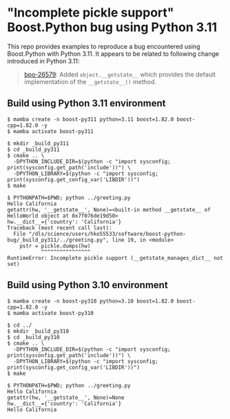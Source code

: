 # "Incomplete pickle support" Boost.Python bug using Python 3.11

This repo provides examples to reproduce a bug encountered using Boost.Python with Python 3.11.
It appears to be related to following change introduced in Python 3.11:
> [bpo-26579](https://bugs.python.org/issue?@action=redirect&bpo=26579): Added `object.__getstate__` which provides the default implementation of the `__getstate__()` method.

## Build using Python 3.11 environment

```
$ mamba create -n boost-py311 python=3.11 boost=1.82.0 boost-cpp=1.82.0 -y
$ mamba activate boost-py311
```

```
$ mkdir _build_py311
$ cd _build_py311
$ cmake .. \
  -DPYTHON_INCLUDE_DIR=$(python -c "import sysconfig; print(sysconfig.get_path('include'))") \
  -DPYTHON_LIBRARY=$(python -c "import sysconfig; print(sysconfig.get_config_var('LIBDIR'))")
$ make
```

```
$ PYTHONPATH=$PWD; python ../greeting.py
Hello California
getattr(hw, '__getstate__', None)=<built-in method __getstate__ of HelloWorld object at 0x7f076de19d50>
hw.__dict__={'country': 'California'}
Traceback (most recent call last):
  File "/dls/science/users/hko55533/software/boost-python-bug/_build_py311/../greeting.py", line 19, in <module>
    pstr = pickle.dumps(hw)
           ^^^^^^^^^^^^^^^^
RuntimeError: Incomplete pickle support (__getstate_manages_dict__ not set)
```


## Build using Python 3.10 environment

```
$ mamba create -n boost-py310 python=3.10 boost=1.82.0 boost-cpp=1.82.0 -y
$ mamba activate boost-py310
```

```
$ cd ../
$ mkdir _build_py310
$ cd _build_py310
$ cmake .. \
  -DPYTHON_INCLUDE_DIR=$(python -c "import sysconfig; print(sysconfig.get_path('include'))") \
  -DPYTHON_LIBRARY=$(python -c "import sysconfig; print(sysconfig.get_config_var('LIBDIR'))")
$ make
```

```
$ PYTHONPATH=$PWD; python ../greeting.py
Hello California
getattr(hw, '__getstate__', None)=None
hw.__dict__={'country': 'California'}
Hello California
```
